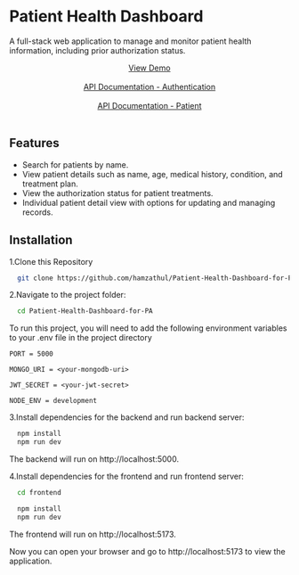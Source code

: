 
# Patient Health Dashboard

A full-stack web application to manage and monitor patient health information, including prior authorization status. 
<br>
<div align='center'>
 <a href="https://patient-health-dashboard-for-pa.onrender.com/">View Demo</a><br><br>
  <a href="https://documenter.getpostman.com/view/38186080/2sAXxV7VrV">API Documentation - Authentication</a><br><br>
  <a href="https://documenter.getpostman.com/view/38186080/2sAXxV7VrX">API Documentation - Patient</a>
</div>
<br>

## Features

- Search for patients by name.
- View patient details such as name, age, medical history, condition, and treatment plan.
- View the authorization status for patient treatments.
- Individual patient detail view with options for updating and managing records.




## Installation

1.Clone this Repository

```bash
  git clone https://github.com/hamzathul/Patient-Health-Dashboard-for-PA.git
```
2.Navigate to the project folder:
```bash
  cd Patient-Health-Dashboard-for-PA
```
To run this project, you will need to add the following environment variables to your .env file in the project directory

`PORT = 5000`

`MONGO_URI = <your-mongodb-uri>`

`JWT_SECRET = <your-jwt-secret>`

`NODE_ENV = development`


3.Install dependencies for the backend and run backend server:
```bash
  npm install
  npm run dev
```
The backend will run on http://localhost:5000.

4.Install dependencies for the frontend and run frontend server:
```bash
  cd frontend
```
```bash
  npm install
  npm run dev
```
The frontend will run on http://localhost:5173.

Now you can open your browser and go to http://localhost:5173 to view the application.
